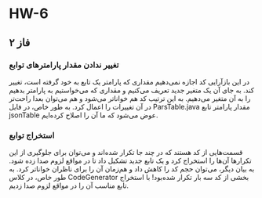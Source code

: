 # HW-6

<h2>فاز ۲</h2>

<h3>تغییر ندادن مقدار پارامترهای توابع</h3>

<p>در این بازآرایی کد اجازه نمی‌دهیم مقداری که پارامتر یک تابع به خود گرفته است، تغییر کند. به جای آن یک متغیر جدید تعریف می‌کنیم و مقداری که می‌خواستیم به پارامتر بدهیم را به آن متغیر می‌دهیم. به این ترتیب کد هم خواناتر می‌شود و هم می‌توان بعدا راحت‌تر در آن تغییرات را اعمال کرد. به طور خاص، در فایل ParsTable.java مقدار پارامتر تابع jsonTable عوض می‌شود که ما آن را اصلاح کرده‌ایم.</p>

<h3>استخراج توابع</h3>

<p>قسمت‌هایی از کد هستند که در چند جا تکرار شده‌اند و می‌توان برای جلوگیری از این تکرارها آن‌ها را استخراج کرد و یک تابع جدید تشکیل داد تا در مواقع لزوم صدا زده شود. به بیان دیگر، می‌توان حجم کد را کاهش داد و هم‌زمان آن را برای ناظران خواناتر کرد. به طور خاص، در کلاس CodeGenerator بخشی از کد سه بار تکرار شده‌بود! با استخراج تابع مناسب آن را در مواقع لزوم صدا زدیم.</p>
